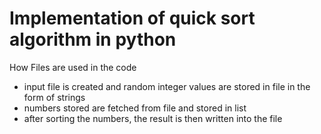 # Implementation of quick sort algorithm in python

How Files are used in the code
  - input file is created and random integer values are stored in file in the form of strings
  - numbers stored are fetched from file and stored in list
  - after sorting the numbers, the result is then written into the file


